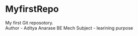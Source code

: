 # MyfirstRepo
My first Git reposotory.
<br>
Author - Aditya Anarase BE Mech
Subject - learining purpose 
